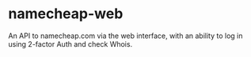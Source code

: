 # namecheap-web
An API to namecheap.com via the web interface, with an ability to log in using 2-factor Auth and check Whois.
